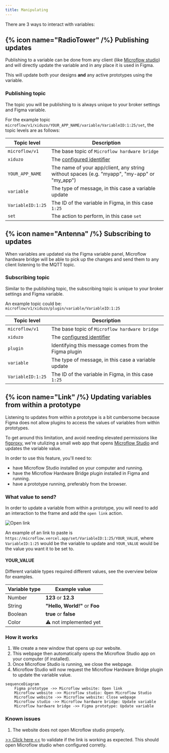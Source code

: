 ```yaml
---
title: Manipulating
---
```


There are 3 ways to interact with variables:

## {% icon name="RadioTower" /%} Publishing updates

Publishing to a variable can be done from any client (like [Microflow studio](/docs/microflow-studio)) and will directly update the variable and in any place it is used in Figma.

This will update both your designs **and** any active prototypes using the variable.

### Publishing topic

The topic you will be publishing to is always unique to your broker settings and Figma variable.

For the example topic `microflow/v1/xiduzo/YOUR_APP_NAME/variable/VariableID:1:25/set`, the topic levels are as follows:

| Topic level       | Description                                                                                 |
| ----------------- | ------------------------------------------------------------------------------------------- |
| `microflow/v1`    | The base topic of `Microflow hardware bridge`                                               |
| `xiduzo`          | The [configured identifier](/docs/microflow-hardware-bridge/variables#configure-mqtt)       |
| `YOUR_APP_NAME`   | The name of your app/client, any string without spaces (e.g. "myapp", "my-app" or "my_app") |
| `variable`        | The type of message, in this case a variable update                                         |
| `VariableID:1:25` | The ID of the variable in Figma, in this case `1:25`                                        |
| `set`             | The action to perform, in this case `set`                                                   |

## {% icon name="Antenna" /%} Subscribing to updates

When variables are updated via the Figma variable panel, Microflow hardware bridge will be able to pick up the changes and send them to any client listening to the MQTT topic.

### Subscribing topic

Similar to the publishing topic, the subscribing topic is unique to your broker settings and Figma variable.

An example topic could be: `microflow/v1/xiduzo/plugin/variable/VariableID:1:25`

| Topic level       | Description                                                                           |
| ----------------- | ------------------------------------------------------------------------------------- |
| `microflow/v1`    | The base topic of `Microflow hardware bridge`                                         |
| `xiduzo`          | The [configured identifier](/docs/microflow-hardware-bridge/variables#configure-mqtt) |
| `plugin`          | Identifying this message comes from the Figma plugin                                  |
| `variable`        | The type of message, in this case a variable update                                   |
| `VariableID:1:25` | The ID of the variable in Figma, in this case `1:25`                                  |

## {% icon name="Link" /%} Updating variables from within a prototype

Listening to updates from within a prototype is a bit cumbersome because Figma does not allow plugins to access the values of variables from within prototypes.

To get around this limitation, and avoid needing elevated permissions like [figproxy](https://edges.ideo.com/posts/figproxy), we're utulizing a small web app that opens [Microflow Studio](/docs/microflow-studio) and updates the variable value.

In order to use this feature, you'll need to:

- have Microflow Studio installed on your computer and running.
- have the Microflow Hardware Bridge plugin installed in Figma and running.
- have a prototype running, preferably from the browser.

### What value to send?

In order to update a variable from within a prototype, you will need to add an interaction to the frame and add the `open link` action.

![Open link](/images/open-link.png)

An example of an link to paste is `https://microflow.vercel.app/set/VariableID:1:25/YOUR_VALUE`, where `VariableID:1:25` would be the variable to update and `YOUR_VALUE` would be the value you want it to be set to.

#### YOUR_VALUE

Different variable types required different values, see the overview below for examples.

| Variable type | Example value                  |
| ------------- | ------------------------------ |
| Number        | **123** or **12.3**            |
| String        | **"Hello, World!"** or **Foo** |
| Boolean       | **true** or **false**          |
| Color         | ⚠ not implemented yet         |

### How it works

1. We create a new window that opens up our website.
2. This webpage then automatically opens the Microflow Studio app on your computer (if installed).
3. Once Microflow Studio is running, we close the webpage.
4. Microflow Studio will now request the Microflow Hardware Bridge plugin to update the variable value.

```mermaid
sequenceDiagram
    Figma prototype ->> Microflow website: Open link
    Microflow website ->> Microflow studio: Open Microflow Studio
    Microflow website ->> Microflow website: Close webpage
    Microflow studio ->> Microflow hardware bridge: Update variable
    Microflow hardware bridge ->> Figma prototype: Update variable
```

### Known issues

1. The website does not open Microflow studio properly.

[>> Click here <<](microflow-studio://link-web) to validate if the link is working as expected. This should open Microflow studio when configured corretly.
